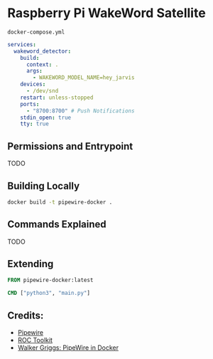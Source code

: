 # Raspberry Pi WakeWord Satellite





`docker-compose.yml`
```yml
services:
  wakeword_detector:
    build:
      context: .
      args:
        - WAKEWORD_MODEL_NAME=hey_jarvis
    devices:
      - /dev/snd
    restart: unless-stopped
    ports:
      - "8700:8700" # Push Notifications
    stdin_open: true
    tty: true
```


## Permissions and Entrypoint
TODO

## Building Locally

```bash
docker build -t pipewire-docker .  
```

## Commands Explained
TODO

## Extending

```dockerfile
FROM pipewire-docker:latest

CMD ["python3", "main.py"]
```

## Credits:
* [Pipewire](https://pipewire.org)
* [ROC Toolkit](https://roc-streaming.org/toolkit/docs/)
* [Walker Griggs: PipeWire in Docker](https://walkergriggs.com/2022/12/03/pipewire_in_docker/)
